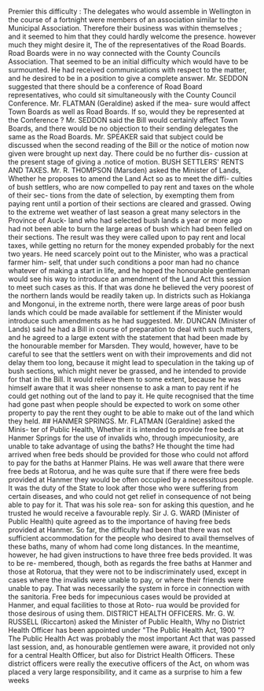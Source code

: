Premier this difficulty : The delegates who would assemble in Wellington in the course of a fortnight were members of an association similar to the Municipal Association. Therefore their business was within themselves ; and it seemed to him that they could hardly welcome the presence. however much they might desire it, The of the representatives of the Road Boards. Road Boards were in no way connected with the County Councils Association. That seemed to be an initial difficulty which would have to be surmounted. He had received communications with respect to the matter, and he desired to be in a position to give a complete answer. Mr. SEDDON suggested that there should be a conference of Road Board representatives, who could sit simultaneously with the County Council Conference. Mr. FLATMAN (Geraldine) asked if the mea- sure would affect Town Boards as well as Road Boards. If so, would they be represented at the Conference ? Mr. SEDDON said the Bill would certainly affect Town Boards, and there would be no objection to their sending delegates the same as the Road Boards. Mr. SPEAKER said that subject could be discussed when the second reading of the Bill or the notice of motion now given were brought up next day. There could be no further dis- cussion at the present stage of giving a .notice of motion. BUSH SETTLERS' RENTS AND TAXES. Mr. R. THOMPSON (Marsden) asked the Minister of Lands, Whether he proposes to amend the Land Act so as to meet the diffi- culties of bush settlers, who are now compelled to pay rent and taxes on the whole of their sec- tions from the date of selection, by exempting them from paying rent until a portion of their sections are cleared and grassed. Owing to the extreme wet weather of last season a great many selectors in the Province of Auck- land who had selected bush lands a year or more ago had not been able to burn the large areas of bush which had been felled on their sections. The result was they were called upon to pay rent and local taxes, while getting no return for the money expended probably for the next two years. He need scarcely point out to the Minister, who was a practical farmer him- self, that under such conditions a poor man had no chance whatever of making a start in life, and he hoped the honourable gentleman would see his way to introduce an amendment of the Land Act this session to meet such cases as this. If that was done he believed the very poorest of the northern lands would be readily taken up. In districts such as Hokianga and Mongonui, in the extreme north, there were large areas of poor bush lands which could be made available for settlement if the Minister would introduce such amendments as he had suggested. Mr. DUNCAN (Minister of Lands) said he had a Bill in course of preparation to deal with such matters, and he agreed to a large extent with the statement that had been made by the honourable member for Marsden. They would, however, have to be careful to see that the settlers went on with their improvements and did not delay them too long, because it might lead to speculation in the taking up of bush sections, which might never be grassed, and he intended to provide for that in the Bill. It would relieve them to some extent, because he was himself aware that it was sheer nonsense to ask a man to pay rent if he could get nothing out of the land to pay it. He quite recognised that the time had gone past when people should be expected to work on some other property to pay the rent they ought to be able to make out of the land which they held. ## HANMER SPRINGS. Mr. FLATMAN (Geraldine) asked the Minis- ter of Public Health, Whether it is intended to provide free beds at Hanmer Springs for the use of invalids who, through impecuniosity, are unable to take advantage of using the baths? He thought the time had arrived when free beds should be provided for those who could not afford to pay for the baths at Hanmer Plains. He was well aware that there were free beds at Rotorua, and he was quite sure that if there were free beds provided at Hanmer they would be often occupied by a necessitous people. It was the duty of the State to look after those who were suffering from certain diseases, and who could not get relief in consequence of not being able to pay for it. That was his sole rea- son for asking this question, and he trusted he would receive a favourable reply. Sir J. G. WARD (Minister of Public Health) quite agreed as to the importance of having free beds provided at Hanmer. So far, the difficulty had been that there was not sufficient accommodation for the people who desired to avail themselves of these baths, many of whom had come long distances. In the meantime, however, he had given instructions to have three free beds provided. It was to be re- membered, though, both as regards the free baths at Hanmer and those at Rotorua, that they were not to be indiscriminately used, except in cases where the invalids were unable to pay, or where their friends were unable to pay. That was necessarily the system in force in connection with the sanitoria. Free beds for impecunious cases would be provided at Hanmer, and equal facilities to those at Roto- rua would be provided for those desirous of using them. DISTRICT HEALTH OFFICERS. Mr. G. W. RUSSELL (Riccarton) asked the Minister of Public Health, Why no District Health Officer has been appointed under "The Public Health Act, 1900 "? The Public Health Act was probably the most important Act that was passed last session, and, as honourable gentlemen were aware, it provided not only for a central Health Officer, but also for District Health Officers. These district officers were really the executive officers of the Act, on whom was placed a very large responsibility, and it came as a surprise to him a few weeks 